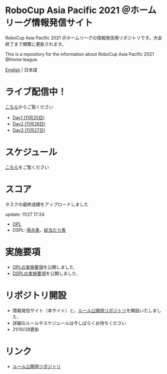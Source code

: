 
# RoboCup Asia Pacific 2021 ＠ホームリーグ情報発信サイト
RoboCup Asia Pacific 2021 ＠ホームリーグの情報発信用リポジトリです。大会終了まで頻繁に更新されます。

This is a repository for the information about RoboCup Asia Pacific 2021 @Home league.

[English](README_en.md) | 日本語

# ライブ配信中！

[こちら](https://youtu.be/HpHGXcKKY2o)からご覧ください

- [Day1 (11月25日)](https://youtu.be/EgJm-qzpyok)
- [Day2 (11月26日)](https://youtu.be/ULgCVyfgaBM)
- [Day3 (11月27日)](https://youtu.be/HpHGXcKKY2o)

# スケジュール

[こちら](./Data/schedule.pdf)をご覧ください

# スコア
タスクの最終成績をアップロードしました

update: 11/27 17:24

- [OPL](./Score/スコアシート_11271401_OPL.pdf)
- DSPL: [得点表](./Score/スコアシート_11271724_DSPL1.pdf)，[総当たり表](./Score/スコアシート_11271724_DSPL2.pdf)

# 実施要項

- [OPLの実施要項](./Data/opl_jp.md)を公開しました．
- [DSPLの実施要項](./Data/dspl.md)を公開しました．


# リポジトリ開設

- 情報発信サイト（本サイト）と，[ルール公開用リポジトリ](https://github.com/RoboCupAtHomeJP/Rule2021)を開設いたしました．
- 詳細なルールやスケジュールは今しばらくお待ちください
- 21/10/28更新

# リンク
- [ルール公開用リポジトリ](https://github.com/RoboCupAtHomeJP/Rule2021)

